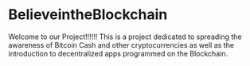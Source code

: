 # BelieveintheBlockchain
Welcome to our Project!!!!!!
This is a project dedicated to spreading the awareness of Bitcoin Cash and other cryptocurrencies as well as the introduction to decentralized apps programmed on the Blockchain.
